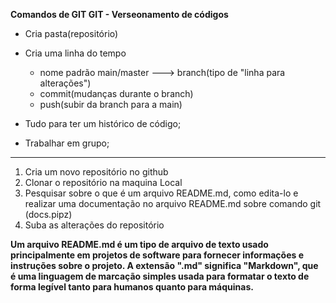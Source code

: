 
**Comandos de GIT
GIT - Verseonamento de códigos**

- Cria pasta(repositório)

- Cria uma linha do tempo 
	- nome padrão main/master ---> branch(tipo de "linha para alterações") 
	- commit(mudanças durante o branch)
	- push(subir da branch para a main)

- Tudo para ter um histórico de código;
- Trabalhar em grupo; 

----------------------------------------------------------------------------------
1. Cria um novo repositório no github
2. Clonar o repositório na maquina Local
3. Pesquisar sobre o que é um arquivo README.md, como edita-lo e realizar uma documentação no arquivo README.md sobre comando git (docs.pipz)
4. Suba as alterações do repositório

**Um arquivo README.md é um tipo de arquivo de texto usado principalmente em projetos de software para fornecer informações e instruções sobre o projeto. A extensão ".md" significa "Markdown", que é uma linguagem de marcação simples usada para formatar o texto de forma legível tanto para humanos quanto para máquinas.**